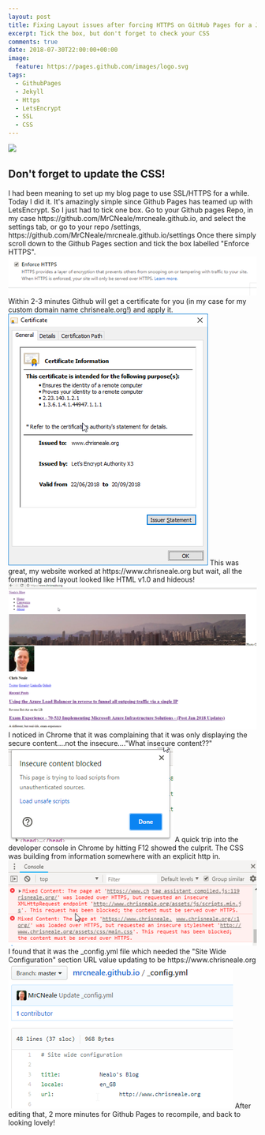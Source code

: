 ```yaml
---
layout: post
title: Fixing Layout issues after forcing HTTPS on GitHub Pages for a Jekyll based site
excerpt: Tick the box, but don't forget to check your CSS
comments: true
date: 2018-07-30T22:00:00+00:00
image:
  feature: https://pages.github.com/images/logo.svg
tags: 
  - GithubPages
  - Jekyll
  - Https
  - LetsEncrypt
  - SSL
  - CSS
---
```

<img style="float: top;" src="https://jekyllrb.com/img/logo-2x.png">

<H2>Don't forget to update the CSS!</H2>
I had been meaning to set up my blog page to use SSL/HTTPS for a while. Today I did it.  
It's amazingly simple since Github Pages has teamed up with LetsEncrypt. So I just had to tick one box.  
Go to your Github pages Repo, in my case https://github.com/MrCNeale/mrcneale.github.io, and select the settings tab, or go to your repo /settings, 
https://github.com/MrCNeale/mrcneale.github.io/settings  
Once there simply scroll down to the Github Pages section and tick the box labelled "Enforce HTTPS".
<img style="float: bottom;" src="/public/forcehttps.png">
Within 2-3 minutes Github will get a certificate for you (in my case for my custom domain name chrisneale.org!) and apply it.  
<img style="float: bottom;" src="/public/ghp-cert.png">  
This was great, my website worked at https://www.chrisneale.org but wait, all the formatting and layout looked like HTML v1.0 and hideous!
<img style="float: bottom;" src="/public/badlayout.png">
I noticed in Chrome that it was complaining that it was only displaying the secure content....not the insecure...."What insecure content??"  
<img style="float: bottom;" src="/public/insecure.png">
A quick trip into the developer console in Chrome by hitting F12 showed the culprit.  The CSS was building from information somewhere with an explicit http in.
<img style="float: bottom;" src="/public/chromeconsole.png">
I found that it was the _config.yml file which needed the "Site Wide Configuration" section URL value updating to be https://www.chrisneale.org
<img style="float: bottom;" src="/public/configyml.png">
After editing that, 2 more minutes for Github Pages to recompile, and back to looking lovely!
